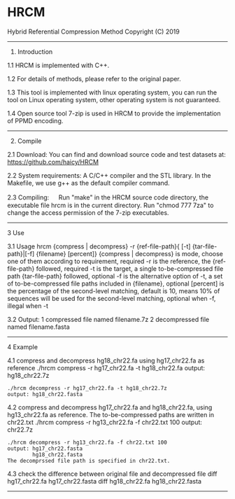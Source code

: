 # HRCM
Hybrid Referential Compression Method
Copyright (C) 2019                  
****************************************************************************

1. Introduction

1.1 HRCM is implemented with C++.

1.2 For details of methods, please refer to the original paper.

1.3 This tool is implemented with linux operating system, you can run the tool on Linux operating system, other operating system is not guaranteed.

1.4 Open source tool 7-zip is used in HRCM to provide the implementation of PPMD encoding. 

****************************************************************************

2. Compile

2.1 Download: 
You can find and download source code and test datasets at:
https://github.com/haicy/HRCM

2.2 System requirements:
A C/C++ compiler and the STL library. In the Makefile, we use g++ as the default compiler command.

2.3 Compiling: 　
Run "make" in the HRCM source code directory, the executable file hrcm is in the current directory.
Run "chmod 777 7za" to change the access permission of the 7-zip executables.

****************************************************************************

3 Use

3.1 Usage
hrcm {compress | decompress}  -r {ref-file-path}{ [-t] {tar-file-path}|[-f] {filename} [percent]}
     {compress | decompress} is mode,  choose one of them according to requirement, required
     -r is the reference, the {ref-file-path} followed, required
     -t is the target, a single to-be-compressed file path {tar-file-path} followed, optional
	 -f is the alternative option of -t, a set of to-be-compressed file paths included in {filename}, optional
	 [percent] is the percentage of the second-level matching, default is 10, means 10% of sequences will be used for the second-level matching, optional when -f, illegal when -t

3.2 Output:
1 compressed file named filename.7z 
2 decompressed file named filename.fasta

****************************************************************************

4 Example

4.1 compress and decompress hg18_chr22.fa using hg17_chr22.fa as reference
    ./hrcm compress -r hg17_chr22.fa -t hg18_chr22.fa
	output: hg18_chr22.7z
	
	./hrcm decompress -r hg17_chr22.fa -t hg18_chr22.7z
	output: hg18_chr22.fasta
	
4.2 compress and decompress hg17_chr22.fa and hg18_chr22.fa, using hg13_chr22.fa as reference. The to-be-compressed paths are written in chr22.txt
    ./hrcm compress -r hg13_chr22.fa -f chr22.txt 100
    output: chr22.7z


    ./hrcm decompress -r hg13_chr22.fa -f chr22.txt 100
    output: hg17_chr22.fasta 
			hg18_chr22.fasta
    The decomprssed file path is specified in chr22.txt.

4.3 check the difference between original file and decompressed file
    diff hg17_chr22.fa hg17_chr22.fasta
	diff hg18_chr22.fa hg18_chr22.fasta

***************************************************************************
